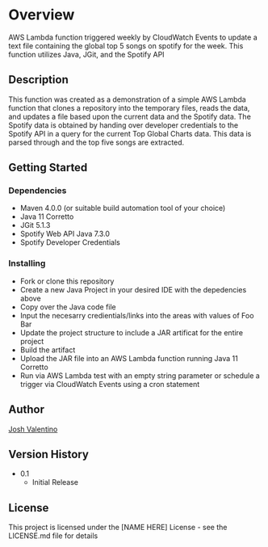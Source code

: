  # Overview

AWS Lambda function triggered weekly by CloudWatch Events to update a text file containing the global top 5 songs on spotify for the week. This function utilizes Java, JGit, and the Spotify API

## Description

This function was created as a demonstration of a simple AWS Lambda function that clones a repository into the temporary files, reads the data, and updates a file based upon the current data and the Spotify data. The Spotify data is obtained by handing over developer credentials to the Spotify API in a query for the current Top Global Charts data. This data is parsed through and the top five songs are extracted.

## Getting Started

### Dependencies

* Maven 4.0.0 (or suitable build automation tool of your choice)
* Java 11 Corretto
* JGit 5.1.3
* Spotify Web API Java 7.3.0
* Spotify Developer Credentials

### Installing

* Fork or clone this repository
* Create a new Java Project in your desired IDE with the depedencies above
* Copy over the Java code file
* Input the necesarry credientials/links into the areas with values of Foo Bar
* Update the project structure to include a JAR artificat for the entire project
* Build the artifact
* Upload the JAR file into an AWS Lambda function running Java 11 Corretto
* Run via AWS Lambda test with an empty string parameter or schedule a trigger via CloudWatch Events using a cron statement

## Author

[Josh Valentino](https://valentinojosh.github.io/)  

## Version History

* 0.1
    * Initial Release

## License

This project is licensed under the [NAME HERE] License - see the LICENSE.md file for details
